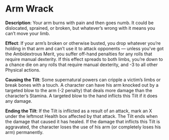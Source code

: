 # Arm Wrack

**Description**: Your arm burns with pain and then goes
numb. It could be dislocated, sprained, or broken, but
whatever’s wrong with it means you can’t move your limb.

**Effect**: If your arm’s broken or otherwise busted, you drop
whatever you’re holding in that arm and can’t use it to attack
opponents — unless you’ve got the Ambidextrous Merit, you
suffer off-hand penalties for any rolls that require manual
dexterity. If this effect spreads to both limbs, you’re down to
a chance die on any rolls that require manual dexterity, and
-3 to all other Physical actions.

**Causing the Tilt**: Some supernatural powers can cripple
a victim’s limbs or break bones with a touch. A character can
have his arm knocked out by a targeted blow to the arm (-2 penalty) that deals more damage than the character’s Stamina. A
targeted blow to the hand inflicts this Tilt if it does any damage.

**Ending the Tilt**: If the Tilt is inflicted as a result of an attack,
mark an X under the leftmost Health box affected by that attack.
The Tilt ends when the damage that caused it has healed. If the
damage that inflicts this Tilt is aggravated, the character loses
the use of his arm (or completely loses his arm) permanently.